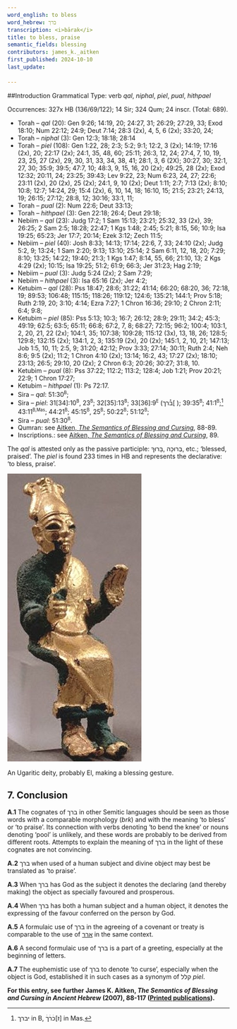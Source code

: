 ```yaml
---
word_english: to bless   
word_hebrew: ברך   
transcription: <i>bārak</i>   
title: to bless, praise   
semantic_fields: blessing   
contributors: james_k._aitken  
first_published: 2024-10-10     
last_update: 

---
```



##Introduction
Grammatical Type: verb <i>qal</i>, <i>niphal</i>, <i>piel</i>, <i>pual</i>, <i>hithpael</i>

Occurrences: 327x HB (136/69/122); 14 Sir; 324 Qum; 24 inscr. (Total: 689).

* Torah – <i>qal</i> (20):
Gen 9:26; 14:19, 20; 24:27, 31; 26:29; 27:29, 33; Exod 18:10; Num 22:12; 24:9; Deut 7:14; 28:3 (2x), 4, 5, 6 (2x); 33:20, 24;
* Torah – <i>niphal</i> (3):
Gen 12:3; 18:18; 28:14
* Torah – <i>piel</i> (108):
Gen 1:22, 28; 2:3; 5:2; 9:1; 12:2, 3 (2x); 14:19; 17:16 (2x), 20; 22:17 (2x); 24:1, 35, 48, 60; 25:11; 26:3, 12, 24; 27:4, 7, 10, 19, 23, 25, 27 (2x), 29, 30, 31, 33, 34, 38, 41; 28:1, 3, 6 (2X); 30:27, 30; 32:1, 27, 30; 35:9; 39:5; 47:7, 10; 48:3, 9, 15, 16, 20 (2x); 49:25, 28 (2x); Exod 12:32; 20:11, 24; 23:25; 39:43; Lev 9:22, 23; Num 6:23, 24, 27; 22:6; 23:11 (2x), 20 (2x), 25 (2x); 24:1, 9, 10 (2x); Deut 1:11; 2:7; 7:13 (2x); 8:10; 10:8; 12:7; 14:24, 29; 15:4 (2x), 6, 10, 14, 18; 16:10, 15; 21:5; 23:21; 24:13, 19; 26:15; 27:12; 28:8, 12; 30:16; 33:1, 11;
* Torah – <i>pual</i> (2):
Num 22:6; Deut 33:13;
* Torah – <i>hithpael</i> (3):
Gen 22:18; 26:4; Deut 29:18;
* Nebiim – <i>qal</i> (23):
Judg 17:2; 1 Sam 15:13; 23:21; 25:32, 33 (2x), 39; 26:25; 2 Sam 2:5; 18:28; 22:47; 1 Kgs 1:48; 2:45; 5:21; 8:15, 56; 10:9; Isa 19:25; 65:23; Jer 17:7; 20:14; Ezek 3:12; Zech 11:5;
* Nebiim – <i>piel</i> (40):
Josh 8:33; 14:13; 17:14; 22:6, 7, 33; 24:10 (2x); Judg 5:2, 9; 13:24; 1 Sam 2:20; 9:13; 13:10; 25:14; 2 Sam 6:11, 12, 18, 20; 7:29; 8:10; 13:25; 14:22; 19:40; 21:3; 1 Kgs 1:47; 8:14, 55, 66; 21:10, 13; 2 Kgs 4:29 (2x); 10:15; Isa 19:25; 51:2; 61:9; 66:3; Jer 31:23; Hag 2:19;
* Nebiim – <i>pual</i> (3):
Judg 5:24 (2x); 2 Sam 7:29;
* Nebiim – <i>hithpael</i> (3):
Isa 65:16 (2x); Jer 4:2;
* Ketubim – <i>qal</i> (28):
Pss 18:47; 28:6; 31:22; 41:14; 66:20; 68:20, 36; 72:18, 19; 89:53; 106:48; 115:15; 118:26; 119:12; 124:6; 135:21; 144:1; Prov 5:18; Ruth 2:19, 20; 3:10; 4:14; Ezra 7:27; 1 Chron 16:36; 29:10; 2 Chron 2:11; 6:4; 9:8; 
* Ketubim – <i>piel</i> (85):
Pss 5:13; 10:3; 16:7; 26:12; 28:9; 29:11; 34:2; 45:3; 49:19; 62:5; 63:5; 65:11; 66:8; 67:2, 7, 8; 68:27; 72:15; 96:2; 100:4; 103:1, 2, 20, 21, 22 (2x); 104:1, 35; 107:38; 109:28; 115:12 (3x), 13, 18, 26; 128:5; 129:8; 132:15 (2x); 134:1, 2, 3; 135:19 (2x), 20 (2x); 145:1, 2, 10, 21; 147:13; Job 1:5, 10, 11; 2:5, 9; 31:20; 42:12; Prov 3:33; 27:14; 30:11; Ruth 2:4; Neh 8:6; 9:5 (2x); 11:2; 1 Chron 4:10 (2x); 13:14; 16:2, 43; 17:27 (2x); 18:10; 23:13; 26:5; 29:10, 20 (2x); 2 Chron 6:3; 20:26; 30:27; 31:8, 10.
* Ketubim – <i>pual</i> (8):
Pss 37:22; 112:2; 113:2; 128:4; Job 1:21; Prov 20:21; 22:9; 1 Chron 17:27;
* Ketubim – <i>hithpael</i> (1):
Ps 72:17.
* Sira – <i>qal</i>: 51:30<sup><small>B</small></sup>;
* Sira – <i>piel</i>: 
31[34]:10<sup><small>B</small></sup>,
23<sup><small>B</small></sup>;
32[35]:13<sup><small>B</small></sup>;
33[36]:9<sup><small>E</small></sup> 
(<span dir="rtl"> ]ב֯רך</span>);
39:35<sup><small>B</small></sup>;
41:1<sup><small>B</small></sup>;[^1]
43:11<sup><small>B,Mas</small></sup>;
44:21<sup><small>B</small></sup>;
45:15<sup><small>B</small></sup>,
25<sup><small>B</small></sup>;
50:22<sup><small>B</small></sup>;
51:12<sup><small>B</small></sup>;
* Sira – <i>pual</i>: 51:30<sup><small>B</small></sup>.
* Qumran: see <a href="/store/printed_publications/">Aitken, <i>The Semantics of Blessing and Cursing</i></a>, 88-89.
* Inscriptions.: see <a href="/store/printed_publications/">Aitken, <i>The Semantics of Blessing and Cursing</i></a>, 89. 

The <i>qal</i> is attested only as the passive participle:
<span dir="rtl">בָּרוּךְ</span>, 
<span dir="rtl">בְּרוּכָה</span>, etc.; ‘blessed, praised’.
The <i>piel</i> is found 233 times in HB and represents the declarative: ‘to bless, praise’.


![EL](../photos/EL.jpg)

An Ugaritic deity, probably El, making a blessing gesture.


## 7. Conclusion

<b>A.1</b> The cognates of <span dir="rtl">ברך</span> in other Semitic languages should be seen as those words with a comparable morphology (<i>brk</i>) and with the meaning ‘to bless’ or
‘to praise’. Its connection with verbs denoting
‘to bend the knee’ or nouns denoting
‘pool’ is unlikely, and these words are probably to be derived from different roots. Attempts to explain the meaning of <span dir="rtl">ברך</span>  in the light of these cognates are not convincing.

<b>A.2</b> <span dir="rtl">ברך</span> when used of a human subject and divine object may best be translated as ‘to praise’.

<b>A.3</b> When <span dir="rtl">ברך</span> has God as the subject it denotes the declaring (and thereby making) the object as specially favoured and prosperous.

<b>A.4</b> When <span dir="rtl">ברך</span> has both a human subject and a human object, it denotes the expressing of the favour conferred on the person by God.

<b>A.5</b> A formulaic use of <span dir="rtl">ברך</span> in the agreeing of a covenant or treaty is comparable to the use of 
<a href="/words/2-r-r"/><span dir="rtl" lang="he">ארר</span></a>
in the same context.

<b>A.6</b> A second formulaic use of <span dir="rtl">ברך</span> is a part of a greeting, especially at the beginning of letters.

<b>A.7</b>
The euphemistic use of <span dir="rtl">ברך</span> to denote ‘to curse’, especially when the object is God, established it in such cases as a synonym of <span dir="rtl">קלל</span> <i>piel</i>.


<b>For this entry, see further James K. Aitken, <i>The Semantics of Blessing and Cursing in Ancient Hebrew</i> (2007), 88-117 (<a href="/store/printed_publications/">Printed publications</a>).</b>

[^1]: <span dir="rtl">יברך</span> in B, <span dir="rtl">ז]כׄרׄךׄ</span>] in Mas.


